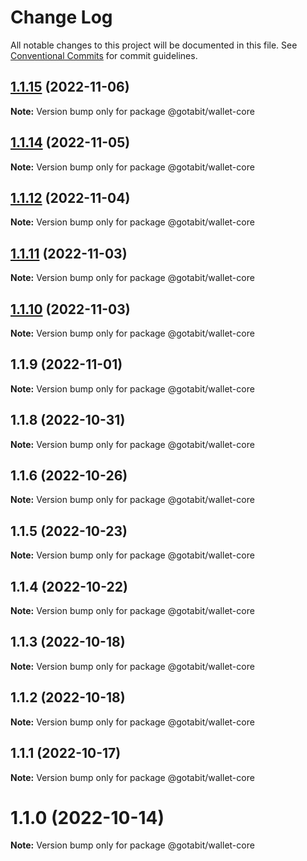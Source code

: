 # Change Log

All notable changes to this project will be documented in this file.
See [Conventional Commits](https://conventionalcommits.org) for commit guidelines.

## [1.1.15](https://github.com/gotabit/sdk-ts/compare/@gotabit/wallet-core@1.1.14...@gotabit/wallet-core@1.1.15) (2022-11-06)

**Note:** Version bump only for package @gotabit/wallet-core

## [1.1.14](https://github.com/gotabit/sdk-ts/compare/@gotabit/wallet-core@1.1.12...@gotabit/wallet-core@1.1.14) (2022-11-05)

**Note:** Version bump only for package @gotabit/wallet-core

## [1.1.12](https://github.com/gotabit/sdk-ts/compare/@gotabit/wallet-core@1.1.11...@gotabit/wallet-core@1.1.12) (2022-11-04)

**Note:** Version bump only for package @gotabit/wallet-core

## [1.1.11](https://github.com/gotabit/sdk-ts/compare/@gotabit/wallet-core@1.1.10...@gotabit/wallet-core@1.1.11) (2022-11-03)

**Note:** Version bump only for package @gotabit/wallet-core

## [1.1.10](https://github.com/gotabit/sdk-ts/compare/@gotabit/wallet-core@1.1.9...@gotabit/wallet-core@1.1.10) (2022-11-03)

**Note:** Version bump only for package @gotabit/wallet-core

## 1.1.9 (2022-11-01)

**Note:** Version bump only for package @gotabit/wallet-core

## 1.1.8 (2022-10-31)

**Note:** Version bump only for package @gotabit/wallet-core

## 1.1.6 (2022-10-26)

**Note:** Version bump only for package @gotabit/wallet-core

## 1.1.5 (2022-10-23)

**Note:** Version bump only for package @gotabit/wallet-core

## 1.1.4 (2022-10-22)

**Note:** Version bump only for package @gotabit/wallet-core

## 1.1.3 (2022-10-18)

**Note:** Version bump only for package @gotabit/wallet-core

## 1.1.2 (2022-10-18)

**Note:** Version bump only for package @gotabit/wallet-core

## 1.1.1 (2022-10-17)

**Note:** Version bump only for package @gotabit/wallet-core

# 1.1.0 (2022-10-14)

**Note:** Version bump only for package @gotabit/wallet-core
